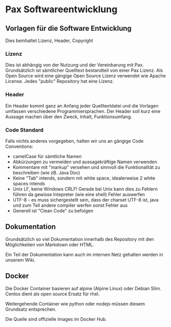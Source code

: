 # Pax Softwareentwicklung

## Vorlagen für die Software Entwicklung
Dies beinhaltet Lizenz, Header, Copyright

### Lizenz
Dies ist abhängig von der Nutzung und der Vereinbarung mit Pax. Grundsätzlich ist sämtlicher Quelltext bestandteil von einer Pax Lizenz. Als Open Source wird eine gängige Open Source Lizenz verwendet wie Apache License. Jedes "public" Repository hat eine Lizenz.

### Header
Ein Header kommt ganz an Anfang jeder Quelltextdatei und die Vorlagen umfassen verschiedene Programmiersprachen. Der Header soll kurz eine Aussage machen über den Zweck, Inhalt, Funktionsumfang.

### Code Standard
Falls nichts anderes vorgegeben, halten wir uns an gängige Code Conventions:
* camelCase für sämtliche Namen
* Abkürzungen zu vermeiden und aussagekräftige Namen verwenden
* Kommentare mit "markup" versehen und sinnvoll die Funktionalität zu beschreiben (wie zB. Java Doc)
* Keine "Tab" intends, sondern mit white space, idealerweise 2 white spaces intends
* Unix LF, keine Windows CRLF! Gerade bei Unix kann dies zu Fehlern führen da gewisse Intepreter (wie eine shell) Fehler auswerfen
* UTF-8 - es muss sichergestellt sein, dass der charset UTF-8 ist, java und zum Teil andere compiler werfen sonst Fehler aus
* Generell ist "Clean Code" zu befolgen

## Dokumentation
Grundsätzlich so viel Dokumentation innerhalb des Repository mit den Möglichkeiten von Markdown oder HTML.

Ein Teil der Dokumentation kann auch im internen Netz gehalten werden in unserem Wiki.

## Docker
Die Docker Container basieren auf alpine (Alpine Linux) oder Debian Slim. Centos dient als open source Ersatz für rhel.

Weitergehende Container wie python oder nodejs müssen diesem Grundsatz entsprechen.

Die Quelle sind offizielle Images im Docker Hub.